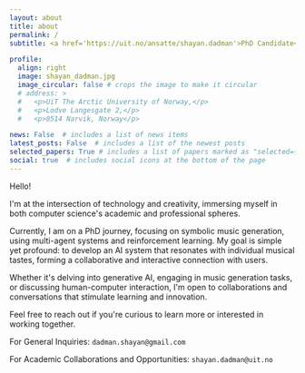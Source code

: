 ```yaml
---
layout: about
title: about
permalink: /
subtitle: <a href='https://uit.no/ansatte/shayan.dadman'>PhD Candidate</a>, UiT The Arctic University of Norway, Narvik

profile:
  align: right
  image: shayan_dadman.jpg
  image_circular: false # crops the image to make it circular
  # address: >
  #   <p>UiT The Arctic University of Norway,</p>
  #   <p>Lodve Langesgate 2,</p>
  #   <p>8514 Narvik, Norway</p>

news: False  # includes a list of news items
latest_posts: False  # includes a list of the newest posts
selected_papers: True # includes a list of papers marked as "selected={true}"
social: true  # includes social icons at the bottom of the page
---
```


Hello!

I'm at the intersection of technology and creativity, immersing myself in both computer science's academic and professional spheres.

Currently, I am on a PhD journey, focusing on symbolic music generation, using multi-agent systems and reinforcement learning. My goal is simple yet profound: to develop an AI system that resonates with individual musical tastes, forming a collaborative and interactive connection with users.

Whether it's delving into generative AI, engaging in music generation tasks, or discussing human-computer interaction, I'm open to collaborations and conversations that stimulate learning and innovation.

Feel free to reach out if you're curious to learn more or interested in working together.

For General Inquiries: `dadman.shayan@gmail.com`

For Academic Collaborations and Opportunities: `shayan.dadman@uit.no`